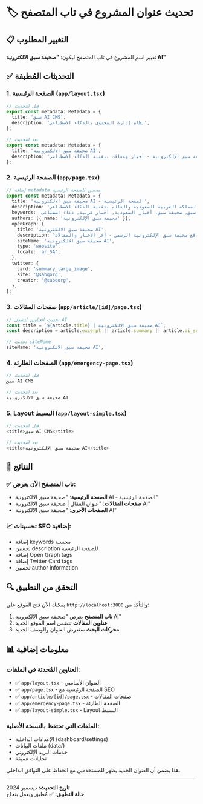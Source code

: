# 🏷️ تحديث عنوان المشروع في تاب المتصفح

## 📋 التغيير المطلوب
تغيير اسم المشروع في تاب المتصفح ليكون: **"صحيفة سبق الالكترونية AI"**

## ✅ التحديثات المُطبقة

### 1. الصفحة الرئيسية (`app/layout.tsx`)
```typescript
// قبل التحديث
export const metadata: Metadata = {
  title: 'سبق AI CMS',
  description: 'نظام إدارة المحتوى بالذكاء الاصطناعي',
};

// بعد التحديث
export const metadata: Metadata = {
  title: 'صحيفة سبق الالكترونية AI',
  description: 'صحيفة سبق الإلكترونية - أخبار ومقالات بتقنية الذكاء الاصطناعي',
};
```

### 2. الصفحة الرئيسية (`app/page.tsx`)
```typescript
// إضافة metadata محسن للصفحة الرئيسية
export const metadata: Metadata = {
  title: 'صحيفة سبق الالكترونية AI - الصفحة الرئيسية',
  description: 'موقع صحيفة سبق الإلكترونية الرسمي - آخر الأخبار والمقالات من المملكة العربية السعودية والعالم بتقنية الذكاء الاصطناعي',
  keywords: 'سبق, صحيفة سبق, أخبار السعودية, أخبار عربية, ذكاء اصطناعي',
  authors: [{ name: 'صحيفة سبق الإلكترونية' }],
  openGraph: {
    title: 'صحيفة سبق الالكترونية AI',
    description: 'موقع صحيفة سبق الإلكترونية الرسمي - آخر الأخبار والمقالات',
    siteName: 'صحيفة سبق الالكترونية AI',
    type: 'website',
    locale: 'ar_SA',
  },
  twitter: {
    card: 'summary_large_image',
    site: '@sabqorg',
    creator: '@sabqorg',
  },
};
```

### 3. صفحات المقالات (`app/article/[id]/page.tsx`)
```typescript
// تحديث العناوين لتشمل AI
const title = `${article.title} | صحيفة سبق الالكترونية AI`;
const description = article.excerpt || article.summary || article.ai_summary || 'اقرأ آخر الأخبار والتحليلات على صحيفة سبق الالكترونية AI';

// تحديث siteName
siteName: 'صحيفة سبق الالكترونية AI',
```

### 4. الصفحات الطارئة (`app/emergency-page.tsx`)
```typescript
// قبل التحديث
سبق AI CMS

// بعد التحديث  
صحيفة سبق الالكترونية AI
```

### 5. Layout البسيط (`app/layout-simple.tsx`)
```typescript
// قبل التحديث
<title>سبق AI CMS</title>

// بعد التحديث
<title>صحيفة سبق الالكترونية AI</title>
```

## 🎯 النتائج

### ✅ تاب المتصفح الآن يعرض:
- **الصفحة الرئيسية**: "صحيفة سبق الالكترونية AI - الصفحة الرئيسية"
- **صفحات المقالات**: "عنوان المقال | صحيفة سبق الالكترونية AI"
- **الصفحات الأخرى**: "صحيفة سبق الالكترونية AI"

### 📈 تحسينات SEO إضافية:
- إضافة keywords محسنة
- تحسين description للصفحة الرئيسية
- إضافة Open Graph tags
- إضافة Twitter Card tags
- تحسين author information

## 🔍 التحقق من التطبيق

يمكنك الآن فتح الموقع على `http://localhost:3000` والتأكد من:
1. **تاب المتصفح** يعرض "صحيفة سبق الالكترونية AI"
2. **عناوين المقالات** تتضمن اسم الموقع الجديد
3. **محركات البحث** ستعرض العنوان والوصف الجديد

## 📊 معلومات إضافية

### العناوين المُحدثة في الملفات:
- ✅ `app/layout.tsx` - العنوان الأساسي
- ✅ `app/page.tsx` - الصفحة الرئيسية مع SEO
- ✅ `app/article/[id]/page.tsx` - صفحات المقالات
- ✅ `app/emergency-page.tsx` - الصفحة الطارئة  
- ✅ `app/layout-simple.tsx` - Layout البسيط

### الملفات التي تحتفظ بالنسخة الأصلية:
- الإعدادات الداخلية (dashboard/settings)
- ملفات البيانات (data/)  
- خدمات البريد الإلكتروني
- تحليلات عميقة

هذا يضمن أن العنوان الجديد يظهر للمستخدمين مع الحفاظ على التوافق الداخلي.

---
**تاريخ التحديث:** ديسمبر 2024  
**حالة التطبيق:** ✅ مُطبق ويعمل بنجاح

